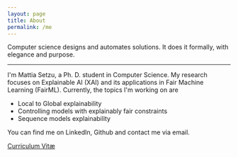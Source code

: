 ```yaml
---
layout: page
title: About
permalink: /me
---
```


Computer science designs and automates solutions. It does it formally, with elegance and purpose.

* * *

I'm Mattia Setzu, a Ph. D. student in Computer Science. My research focuses on Explainable AI (XAI) and its applications in Fair Machine Learning (FairML).
Currently, the topics I'm working on are
- Local to Global explainability
- Controlling models with explainably fair constraints
- Sequence models explainability

You can find me on LinkedIn, Github and contact me via email.

<div class="four ui contacts">
	<a class="medium ui button cv" href="{{ site.baseurl }}/cv"><p><i class="fas fa-newspaper"></i>Curriculum Vitæ</p></a>
</div>